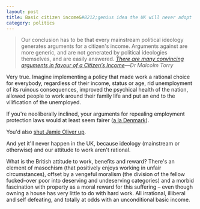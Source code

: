 ```yaml
---
layout: post
title: Basic citizen income&#8212;genius idea the UK will never adopt
category: politics
---
```


> Our conclusion has to be that every mainstream political ideology generates arguments for a citizen's income. Arguments against are more generic, and are not generated by political ideologies themselves, and are easily answered. <cite><a href="http://blogs.lse.ac.uk/politicsandpolicy/archives/34269">There are many convincing arguments in favour of a Citizen’s Income</a>&#8212;Dr Malcolm Torry</cite>

Very true. Imagine implementing a policy that made work a rational choice for everybody, regardless of their income, status or age, rid unemployment of its ruinous consequences, improved the psychical health of the nation, allowed people to work around their family life and put an end to the vilification of the unemployed.

If you're neoliberally inclined, your arguments for repealing employment protection laws would at least seem fairer ([a la Denmark](http://en.wikipedia.org/wiki/Denmark#Public_policy)).

You'd also [shut Jamie Oliver up](http://www.telegraph.co.uk/news/celebritynews/10266648/Jamie-Oliver-sparks-poverty-row-after-he-attacks-families-for-eating-junk-food-and-buying-expensive-TV-sets.html).

And yet it'll never happen in the UK, because ideology (mainstream or otherwise) and our attitude to work aren't rational.

What is the British attitude to work, benefits and reward? There's an element of masochism (that positively enjoys working in unfair circumstances), offset by a vengeful moralism (the division of the fellow fucked&#8211;over poor into deserving and undeserving categories) and a morbid fascination with property as a moral reward for this suffering &#8211; even though owning a house has very little to do with hard work. All irrational, illiberal and self defeating, and totally at odds with an unconditional basic income.
